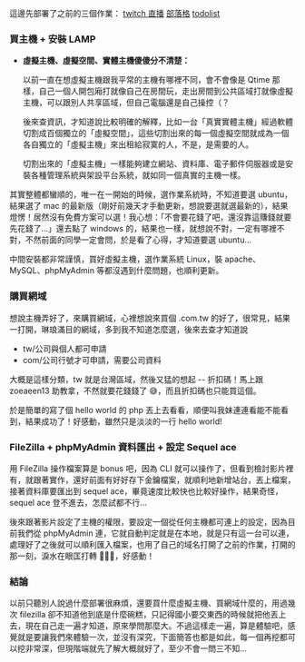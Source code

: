 這邊先部署了之前的三個作業：
[twitch 直播](http://chinghsuan.tw/twitch/)
[部落格](http://chinghsuan.tw/blog/index.php)
[todolist](http://chinghsuan.tw/todolist/)

### 買主機 + 安裝 LAMP

- **虛擬主機、虛擬空間、實體主機傻傻分不清楚：**

  以前一直在想虛擬主機跟我平常的主機有哪裡不同，會不會像是 Qtime 那樣，自己一個人開包廂打就像自己在房間玩，走出房間到公共區域打就像虛擬主機，可以跟別人共享區域，但自己電腦還是自己操控（？

  後來查資訊，才知道說比較明確的解釋，比如一台「真實實體主機」經過軟體切割成百個獨立的「虛擬空間」，這些切割出來的每一個虛擬空間就成為一個各自獨立的「虛擬主機」來出租給寂寞的人，不是，是需要的人。

  切割出來的「虛擬主機」一樣能夠建立網站、資料庫、電子郵件伺服器或是安裝各種管理系統與架設平台系統，就如同一個真實的主機一樣。

其實整體都蠻順的，唯一在一開始的時候，選作業系統時，不知道要選 ubuntu，結果選了 mac 的最新版（剛好前幾天才手動更新，想說要選就選最新的），結果燈愣！居然沒有免費方案可以選！我心想：「不會要花錢了吧，還沒靠這賺錢就要先花錢了...」還去點了 windows 的，結果也一樣，就想說不對，一定有哪裡不對，不然前面的同學一定會問，於是看了心得，才知道要選 ubuntu...

中間安裝都非常謹慎，買好虛擬主機，選作業系統 Linux，裝 apache、MySQL、phpMyAdmin 等都沒遇到什麼問題，也順利更新。

### 購買網域

想說主機弄好了，來購買網域，心裡想說來買個 .com.tw 的好了，很常見，結果一打開，琳琅滿目的網域，多到我不知道怎麼選，後來去查才知道說

- tw/公司與個人都可申請
- com/公司行號才可申請，需要公司資料

大概是這樣分類，tw 就是台灣區域，然後又猛的想起 -- 折扣碼！馬上跟
zoeaeen13 助教拿，不然就要花錢錢了 😅，而且折扣碼也只能買這個。

於是簡單的寫了個 hello world 的 php 丟上去看看，順便叫我妹連連看能不能看到，結果成功了！好感動，雖然只是淡淡的一行 hello world!

### FileZilla + phpMyAdmin 資料匯出 + 設定 Sequel ace

用 FileZilla 操作檔案算是 bonus 吧，因為 CLI 就可以操作了，但看到檢討影片裡有，就跟著實作，還好前面有好好存下金鑰檔案，就順利地新增站台，丟上檔案，接著資料庫要匯出到 sequel ace，畢竟速度比較快也比較好操作，結果奇怪，sequel ace 登不進去，怎麼試都不行...

後來跟著影片設定了主機的權限，要設定一個從任何主機都可連上的設定，因為目前我們從 phpMyAdmin 連，它就自動判定就是在本地，就是只有這一台可以連，處理好了之後就可以順利匯入檔案，也用了自己的域名打開了之前的作業，打開的那一刻，淚水在眼匡打轉 🥺🥺🥺，好感動！

### 結論

以前只聽別人說過什麼部署很麻煩，還要買什麼虛擬主機、買網域什麼的，用過幾次 filezilla 卻不知道他到底是什麼碗糕，只記得國小要交東西的時候就把他丟上去，現在自己走一遍才知道，原來學問那麼大。不過這樣走一遍，算是體驗吧，感覺就是要讓我們來體驗一次，並沒有深究，下面簡答也都是如此，每一個再挖都可以挖非常深，但現階端就先了解大概就好了，至少不會一問三不知...
